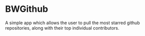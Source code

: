 # BWGithub
A simple app which allows the user to pull the most starred github repositories, along with their top individual contributors.
